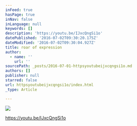 ```yaml
---
inFeed: true
hasPage: true
inNav: false
inLanguage: null
keywords: []
description: 'https://youtu.be/IJxcQngSi1o'
datePublished: '2016-07-02T09:30:20.175Z'
dateModified: '2016-07-02T09:30:04.927Z'
title: roar of expression
author:
  - name: ''
    url: ''
sourcePath: _posts/2016-07-01-httpsyoutubeijxcqngsi1o.md
authors: []
publisher: null
starred: false
url: httpsyoutubeijxcqngsi1o/index.html
_type: Article

---
```

![](https://the-grid-user-content.s3-us-west-2.amazonaws.com/65539ade-fe23-4e64-ac0d-2a71f2bfba6e.jpg)

https://youtu.be/IJxcQngSi1o